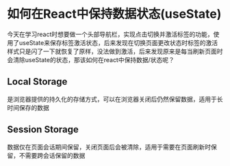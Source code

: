 # 如何在React中保持数据状态(useState)

今天在学习react时想要做一个头部导航栏，实现点击切换并激活标签的功能，使用了useState来保存标签激活状态，后来发现在切换页面更改状态时标签的激活样式只是闪了一下就恢复了原样，没法做到激活，后来发现原来是每当刷新页面时会清除useState的状态，那该如何在react中保持数据/状态呢？

## Local Storage

是浏览器提供的持久化的存储方式，可以在浏览器关闭后仍然保留数据，适用于长时间保存的数据

## Session Storage

数据仅在页面会话期间保留，关闭页面后会被清除，适用于需要在页面刷新时保留，不需要跨会话保留的数据

# 
